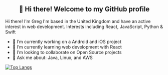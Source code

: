 
<h2 align="center">👋 Hi there! Welcome to my GitHub profile</h3>

Hi there! I'm Greg I'm based in the United Kingdom and have an active interest in web development. Interests including React, JavaScript, Python & Swift

- 🔭 I’m currently working on a Android and iOS project
- 🌱 I’m currently learning web development with React
- 👯 I’m looking to collaborate on Open Source projects
- 💬 Ask me about: Java, Linux, and AWS

[![Top Langs](https://github-readme-stats.vercel.app/api/top-langs/?username=gzuckerman&layout=compact&icon_color=805AD5&text_color=718096&bg_color=ffffff00&hide_border=true&langs_count=7&hide=Blade)](https://gzuckerman.ie)
